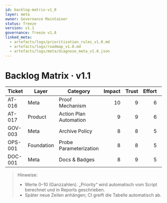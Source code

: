 ```yaml
---
id: backlog-matrix-v1_0
layer: meta
owner: Governance Maintainer
status: freeze
version: v1.1
governance: freeze v1.8
linked_meta:
  - artefacts/logs/prioritization_rules_v1.0.md
  - artefacts/logs/roadmap_v1.0.md
  - artefacts/logs/meta/diagnose_meta_v1.8.json
---
```


# Backlog Matrix · v1.1

| Ticket | Layer | Category | Impact | Trust | Effort | Harmony | Learning | Priority | Status | Owner |
|---|---|---|---:|---:|---:|---:|---:|---:|---|---|
| AT-016 | Meta | Proof Mechanism | 10 | 9 | 6 | 9 | 9 | 9.3 | running | Stephan |
| AT-017 | Product | Action Plan Automation | 9 | 9 | 6 | 8 | 8 | 8.9 | running | Stephan |
| GOV-003 | Meta | Archive Policy | 8 | 8 | 5 | 9 | 7 | 8.6 | planned | Stephan |
| OPS-001 | Foundation | Probe Parameterization | 8 | 8 | 5 | 8 | 8 | 8.6 | backlog | Stephan |
| DOC-001 | Meta | Docs & Badges | 8 | 9 | 5 | 9 | 8 | 9.0 | backlog | Stephan |

> Hinweise:
> - Werte 0–10 (Ganzzahlen). „Priority“ wird automatisch vom Script berechnet und in Reports geschrieben.
> - Später neue Zeilen anhängen; CI greift die Tabelle automatisch ab.
